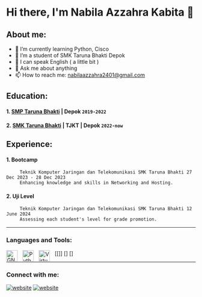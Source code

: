 # Hi there, I'm Nabila Azzahra Kabita 👋
## About me:

- 🌱 I’m currently learning Python, Cisco
- 👯 I’m a student of SMK Taruna Bhakti Depok
- 🤔 I can speak English ( a little bit )
- 💬 Ask me about anything
- 📫 How to reach me: nabilaazzahra2401@gmail.com

## Education:

#### 1. [SMP Taruna Bhakti](https://smptarunabhakti.com) |  Depok `2019-2022`
   
#### 2. [SMK Taruna Bhakti](https://smktarunabhakti.net) | TJKT | Depok `2022-now`

## Experience:
#### 1. Bootcamp 
         Teknik Komputer Jaringan dan Telekomunikasi SMK Taruna Bhakti 27 Dec 2023 - 28 Dec 2023 
         Enhancing knowledge and skills in Networking and Hosting.
         
#### 2. Uji Level
         Teknik Komputer Jaringan dan Telekomunikasi SMK Taruna Bhakti 12 June 2024 
         Assessing each student's level for grade promotion.
---

### Languages and Tools:

[[<img align="left" alt="GNS3" width="30px" src="https://th.bing.com/th/id/OIP.jrzsUe6lBkA45pXuGlP1rwHaIC?w=161&h=180&c=7&r=0&o=5&pid=1.7" style="padding-right:10px;" />]]
[<img align="left" alt="Python" width="30px" src="https://upload.wikimedia.org/wikipedia/commons/thumb/c/c3/Python-logo-notext.svg/110px-Python-logo-notext.svg.png?20100317150552" style="padding-right:10px;" />]
[<img align="left" alt="Virtual Box" width="30px" src="https://i0.wp.com/softfamed.com/wp-content/uploads/2020/12/VirtualBox.jpg" style="padding-right:10px;" />]



---
### Connect with me:

[![website](./img/instagram-light.svg)](https://www.instagram.com/threeoflaa?igsh=MTEwaXAxMXh1cWZrOA#gh-light-mode-only)
[![website](./img/instagram-dark.svg)](https://www.instagram.com/threeoflaa?igsh=MTEwaXAxMXh1cWZrOA#gh-dark-mode-only)




